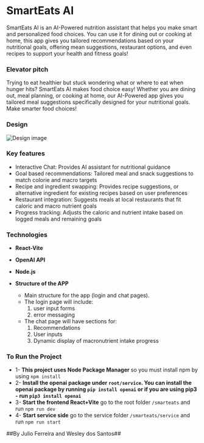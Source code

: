 # SmartEats AI

SmartEats AI is an AI-Powered nutrition assistant that helps you make smart and personalized food choices. You can use it for dining out or cooking at home, this app gives you tailored recommendations based on your nutritional goals, offering mean suggestions, restaurant options, and even recipes to support your health and fitness goals!


### Elevator pitch

Trying to eat healthier but stuck wondering what or where to eat when hunger hits? SmartEats AI makes food choice easy! Whether you are dining out, meal planning, or cooking at home, our AI-Powered app gives you tailored meal suggestions specifically designed for your nutritional goals. Make smarter food choices!

### Design

![Design image](smarteats.png)


### Key features

- Interactive Chat: Provides AI assistant for nutritional guidance 
- Goal based recommendations: Tailored meal and snack suggestions to match colorie and macro targets
- Recipe and ingredient swapping: Provides recipe suggestions, or alternative ingredient for existing recipes based on user preferences
- Restaurant integration: Suggests meals at local restaurants that fit caloric and macro nutrient goals
- Progress tracking: Adjusts the caloric and nutrient intake based on logged meals and remaining goals

### Technologies
- **React-Vite**
- **OpenAI API**
- **Node.js**

- **Structure of the APP**  
  - Main structure for the app (login and chat pages).  
  - The login page will include:
      1. user input forms
      2. error messaging
  - The chat page will have sections for:
    1. Recommendations
    2. User inputs
    3. Dynamic display of macronutrient intake progress


### To Run the Project
- 1- **This project uses Node Package Manager** so you must install npm by using `npm install`
- 2- **Install the openai package under `root/service`. You can install the openai package by running `pip install openai` or if you are using pip3 - run `pip3 install openai`**
- 3- **Start the frontend React+Vite** go to the root folder `/smarteats` and run `npm run dev`
- 4- **Start service side** go to the service folder `/smarteats/service` and run `npm run start`

##By Julio Ferreira and Wesley dos Santos##
